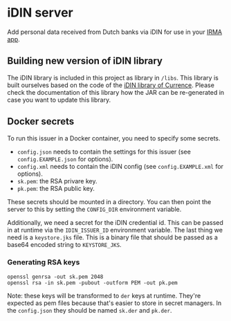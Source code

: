 # iDIN server

Add personal data received from Dutch banks via iDIN for use in your
[IRMA app](https://github.com/privacybydesign/irmamobile).

## Building new version of iDIN library
The iDIN library is included in this project as library in `/libs`. This library is built ourselves
based on the code of the [iDIN library of Currence](https://github.com/Currence-Online/iDIN-libraries-java/tree/master/Java/library).
Please check the documentation of this library how the JAR can be re-generated in case
you want to update this library.


## Docker secrets
To run this issuer in a Docker container, you need to specify some secrets.
- `config.json` needs to contain the settings for this issuer (see `config.EXAMPLE.json` for options).
- `config.xml` needs to contain the iDIN config (see `config.EXAMPLE.xml` for options).
- `sk.pem`: the RSA privare key.
- `pk.pem`: the RSA public key.

These secrets should be mounted in a directory. You can then point the server to this by setting the `CONFIG_DIR` environment variable.

Additionally, we need a secret for the iDIN credential id.
This can be passed in at runtime via the `IDIN_ISSUER_ID` environment variable.
The last thing we need is a `keystore.jks` file. This is a binary file that should be passed as a base64 encoded string to `KEYSTORE_JKS`.

### Generating RSA keys
```
openssl genrsa -out sk.pem 2048
openssl rsa -in sk.pem -pubout -outform PEM -out pk.pem
```

Note: these keys will be transformed to `der` keys at runtime. 
They're expected as pem files because that's easier to store in secret managers.
In the `config.json` they should be named `sk.der` and `pk.der`.
